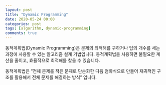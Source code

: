 ```yaml
---
layout: post
title: "Dynamic Programming"
date: 2020-05-24 00:00
categories: post
tags: [algorithm, dynamic-programming]
comments: true
---
```


동적계획법(Dynamic Programming)은 문제의 최적해를 구하거나 답의 개수를 세는 과정에 사용할 수 있는 알고리즘 설계 기법입니다. 동적계획법을 사용하면 불필요한 계산을 줄이고, 효율적으로 최적해를 찾을 수 있습니다.

동적계획법은 “전체 문제를 작은 문제로 단순화한 다음 점화식으로 만들어 재귀적인 구조를 활용해서 전체 문제를 해결하는 방식” 입니다.
